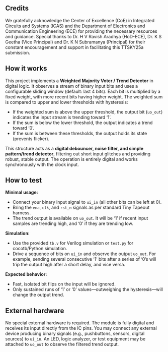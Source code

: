 <!---

This file is used to generate your project datasheet. Please fill in the information below and delete any unused
sections.

You can also include images in this folder and reference them in the markdown. Each image must be less than
512 kb in size, and the combined size of all images must be less than 1 MB.
-->

## Credits

We gratefully acknowledge the Center of Excellence (CoE) in Integrated Circuits and Systems (ICAS) and the Department of Electronics and Communication Engineering (ECE) for providing the necessary resources and guidance.
Special thanks to Dr. H V Ravish Aradhya (HoD-ECE), Dr. K S Geetha (Vice Principal) and Dr. K N Subramanya (Principal) for their constant encouragement and support in facilitating this TTSKY25a submission. 

## How it works

This project implements a **Weighted Majority Voter / Trend Detector** in digital logic. It observes a stream of binary input bits and uses a configurable sliding window (default: last 4 bits). Each bit is multiplied by a fixed weight, with more recent bits having higher weight. The weighted sum is compared to upper and lower thresholds with hysteresis:

- If the weighted sum is above the upper threshold, the output bit (`uo_out`) indicates the input stream is trending toward ‘1’.
- If the sum is below the lower threshold, the output indicates a trend toward ‘0’.
- If the sum is between these thresholds, the output holds its state (prevents flicker).

This structure acts as a **digital debouncer, noise filter, and simple pattern/trend detector**, filtering out short input glitches and providing robust, stable output. The operation is entirely digital and works synchronously with the clock input.

## How to test

**Minimal usage:**

- Connect your binary input signal to `ui_in` (all other bits can be left at 0).
- Bring the `ena`, `clk`, and `rst_n` signals as per standard Tiny Tapeout harness.
- The trend output is available on `uo_out`. It will be ‘1’ if recent input samples are trending high, and ‘0’ if they are trending low.

**Simulation:**

- Use the provided `tb.v` for Verilog simulation or `test.py` for cocotb/Python simulation.
- Drive a sequence of bits on `ui_in` and observe the output `uo_out`. For example, sending several consecutive ‘1’ bits after a series of ‘0’s will trip the output high after a short delay, and vice versa.

**Expected behavior:**

- Fast, isolated bit flips on the input will be ignored.
- Only sustained runs of ‘1’ or ‘0’ values—outweighing the hysteresis—will change the output trend.

## External hardware

No special external hardware is required. The module is fully digital and receives its input directly from the IC pins. You may connect any external device producing binary signals (e.g., pushbuttons, sensors, digital sources) to `ui_in`. An LED, logic analyzer, or test equipment may be attached to `uo_out` to observe the filtered trend output.
